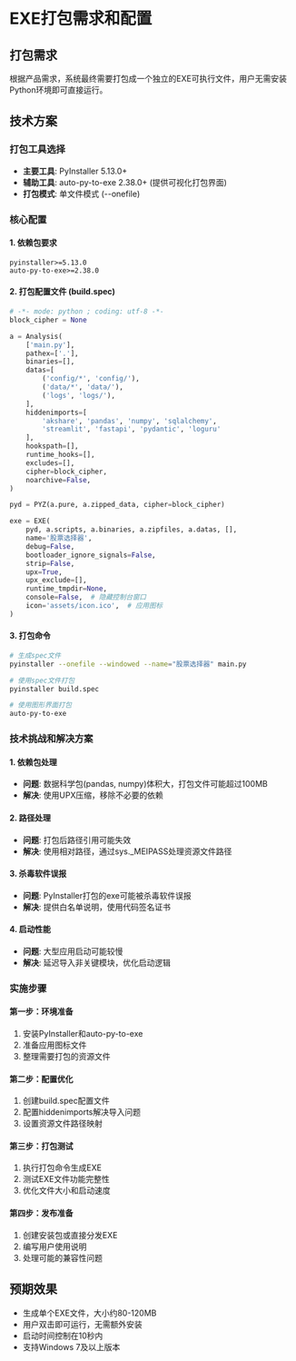 # EXE打包需求和配置

## 打包需求
根据产品需求，系统最终需要打包成一个独立的EXE可执行文件，用户无需安装Python环境即可直接运行。

## 技术方案

### 打包工具选择
- **主要工具**: PyInstaller 5.13.0+
- **辅助工具**: auto-py-to-exe 2.38.0+ (提供可视化打包界面)
- **打包模式**: 单文件模式 (--onefile)

### 核心配置

#### 1. 依赖包要求
```
pyinstaller>=5.13.0
auto-py-to-exe>=2.38.0
```

#### 2. 打包配置文件 (build.spec)
```python
# -*- mode: python ; coding: utf-8 -*-
block_cipher = None

a = Analysis(
    ['main.py'],
    pathex=['.'],
    binaries=[],
    datas=[
        ('config/*', 'config/'),
        ('data/*', 'data/'),
        ('logs', 'logs/'),
    ],
    hiddenimports=[
        'akshare', 'pandas', 'numpy', 'sqlalchemy',
        'streamlit', 'fastapi', 'pydantic', 'loguru'
    ],
    hookspath=[],
    runtime_hooks=[],
    excludes=[],
    cipher=block_cipher,
    noarchive=False,
)

pyd = PYZ(a.pure, a.zipped_data, cipher=block_cipher)

exe = EXE(
    pyd, a.scripts, a.binaries, a.zipfiles, a.datas, [],
    name='股票选择器',
    debug=False,
    bootloader_ignore_signals=False,
    strip=False,
    upx=True,
    upx_exclude=[],
    runtime_tmpdir=None,
    console=False,  # 隐藏控制台窗口
    icon='assets/icon.ico',  # 应用图标
)
```

#### 3. 打包命令
```bash
# 生成spec文件
pyinstaller --onefile --windowed --name="股票选择器" main.py

# 使用spec文件打包
pyinstaller build.spec

# 使用图形界面打包
auto-py-to-exe
```

### 技术挑战和解决方案

#### 1. 依赖包处理
- **问题**: 数据科学包(pandas, numpy)体积大，打包文件可能超过100MB
- **解决**: 使用UPX压缩，移除不必要的依赖

#### 2. 路径处理
- **问题**: 打包后路径引用可能失效
- **解决**: 使用相对路径，通过sys._MEIPASS处理资源文件路径

#### 3. 杀毒软件误报
- **问题**: PyInstaller打包的exe可能被杀毒软件误报
- **解决**: 提供白名单说明，使用代码签名证书

#### 4. 启动性能
- **问题**: 大型应用启动可能较慢
- **解决**: 延迟导入非关键模块，优化启动逻辑

### 实施步骤

#### 第一步：环境准备
1. 安装PyInstaller和auto-py-to-exe
2. 准备应用图标文件
3. 整理需要打包的资源文件

#### 第二步：配置优化
1. 创建build.spec配置文件
2. 配置hiddenimports解决导入问题
3. 设置资源文件路径映射

#### 第三步：打包测试
1. 执行打包命令生成EXE
2. 测试EXE文件功能完整性
3. 优化文件大小和启动速度

#### 第四步：发布准备
1. 创建安装包或直接分发EXE
2. 编写用户使用说明
3. 处理可能的兼容性问题

## 预期效果
- 生成单个EXE文件，大小约80-120MB
- 用户双击即可运行，无需额外安装
- 启动时间控制在10秒内
- 支持Windows 7及以上版本